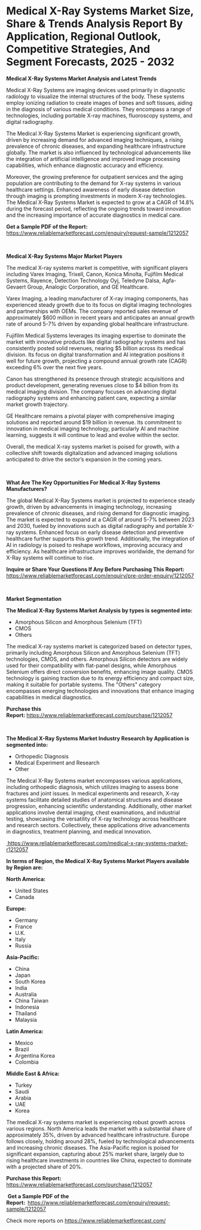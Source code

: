<p><h1>Medical X-Ray Systems Market Size, Share & Trends Analysis Report By Application, Regional Outlook, Competitive Strategies, And Segment Forecasts, 2025 - 2032</h1></p><p><strong>Medical X-Ray Systems Market Analysis and Latest Trends</strong></p>
<p><p>Medical X-Ray Systems are imaging devices used primarily in diagnostic radiology to visualize the internal structures of the body. These systems employ ionizing radiation to create images of bones and soft tissues, aiding in the diagnosis of various medical conditions. They encompass a range of technologies, including portable X-ray machines, fluoroscopy systems, and digital radiography.</p><p>The Medical X-Ray Systems Market is experiencing significant growth, driven by increasing demand for advanced imaging techniques, a rising prevalence of chronic diseases, and expanding healthcare infrastructure globally. The market is also influenced by technological advancements like the integration of artificial intelligence and improved image processing capabilities, which enhance diagnostic accuracy and efficiency.</p><p>Moreover, the growing preference for outpatient services and the aging population are contributing to the demand for X-ray systems in various healthcare settings. Enhanced awareness of early disease detection through imaging is prompting investments in modern X-ray technologies. The Medical X-Ray Systems Market is expected to grow at a CAGR of 14.8% during the forecast period, reflecting the ongoing trends toward innovation and the increasing importance of accurate diagnostics in medical care.</p></p>
<p><strong>Get a Sample PDF of the Report:&nbsp;</strong> <a href="https://www.reliablemarketforecast.com/enquiry/request-sample/1212057?utm_campaign=3381&utm_medium=2&utm_source=Github&utm_content=ia&utm_term=24032025&utm_id=medical-x-ray-systems">https://www.reliablemarketforecast.com/enquiry/request-sample/1212057</a></p>
<p>&nbsp;</p>
<p><strong>Medical X-Ray Systems Major Market Players</strong></p>
<p><p>The medical X-ray systems market is competitive, with significant players including Varex Imaging, Trixell, Canon, Konica Minolta, Fujifilm Medical Systems, Rayence, Detection Technology Oyj, Teledyne Dalsa, Agfa-Gevaert Group, Analogic Corporation, and GE Healthcare. </p><p>Varex Imaging, a leading manufacturer of X-ray imaging components, has experienced steady growth due to its focus on digital imaging technologies and partnerships with OEMs. The company reported sales revenue of approximately $600 million in recent years and anticipates an annual growth rate of around 5-7% driven by expanding global healthcare infrastructure.</p><p>Fujifilm Medical Systems leverages its imaging expertise to dominate the market with innovative products like digital radiography systems and has consistently posted solid revenues, nearing $5 billion across its medical division. Its focus on digital transformation and AI integration positions it well for future growth, projecting a compound annual growth rate (CAGR) exceeding 6% over the next five years.</p><p>Canon has strengthened its presence through strategic acquisitions and product development, generating revenues close to $4 billion from its medical imaging division. The company focuses on advancing digital radiography systems and enhancing patient care, expecting a similar market growth trajectory.</p><p>GE Healthcare remains a pivotal player with comprehensive imaging solutions and reported around $19 billion in revenue. Its commitment to innovation in medical imaging technology, particularly AI and machine learning, suggests it will continue to lead and evolve within the sector.</p><p>Overall, the medical X-ray systems market is poised for growth, with a collective shift towards digitalization and advanced imaging solutions anticipated to drive the sector’s expansion in the coming years.</p></p>
<p>&nbsp;</p>
<p><strong>What Are The Key Opportunities For Medical X-Ray Systems Manufacturers?</strong></p>
<p><p>The global Medical X-Ray Systems market is projected to experience steady growth, driven by advancements in imaging technology, increasing prevalence of chronic diseases, and rising demand for diagnostic imaging. The market is expected to expand at a CAGR of around 5-7% between 2023 and 2030, fueled by innovations such as digital radiography and portable X-ray systems. Enhanced focus on early disease detection and preventive healthcare further supports this growth trend. Additionally, the integration of AI in radiology is poised to reshape workflows, improving accuracy and efficiency. As healthcare infrastructure improves worldwide, the demand for X-Ray systems will continue to rise.</p></p>
<p><strong>Inquire or Share Your Questions If Any Before Purchasing This Report:</strong> <a href="https://www.reliablemarketforecast.com/enquiry/pre-order-enquiry/1212057?utm_campaign=3381&utm_medium=2&utm_source=Github&utm_content=ia&utm_term=24032025&utm_id=medical-x-ray-systems">https://www.reliablemarketforecast.com/enquiry/pre-order-enquiry/1212057</a></p>
<p>&nbsp;</p>
<p><strong>Market Segmentation</strong></p>
<p><strong>The Medical X-Ray Systems Market Analysis by types is segmented into:</strong></p>
<p><ul><li>Amorphous Silicon and Amorphous Selenium (TFT)</li><li>CMOS</li><li>Others</li></ul></p>
<p><p>The medical X-ray systems market is categorized based on detector types, primarily including Amorphous Silicon and Amorphous Selenium (TFT) technologies, CMOS, and others. Amorphous Silicon detectors are widely used for their compatibility with flat-panel designs, while Amorphous Selenium offers direct conversion benefits, enhancing image quality. CMOS technology is gaining traction due to its energy efficiency and compact size, making it suitable for portable systems. The "Others" category encompasses emerging technologies and innovations that enhance imaging capabilities in medical diagnostics.</p></p>
<p><strong>Purchase this Report:&nbsp;</strong><a href="https://www.reliablemarketforecast.com/purchase/1212057?utm_campaign=3381&utm_medium=2&utm_source=Github&utm_content=ia&utm_term=24032025&utm_id=medical-x-ray-systems">https://www.reliablemarketforecast.com/purchase/1212057</a></p>
<p>&nbsp;</p>
<p><strong>The Medical X-Ray Systems Market Industry Research by Application is segmented into:</strong></p>
<p><ul><li>Orthopedic Diagnosis</li><li>Medical Experiment and Research</li><li>Other</li></ul></p>
<p><p>The Medical X-Ray Systems market encompasses various applications, including orthopedic diagnosis, which utilizes imaging to assess bone fractures and joint issues. In medical experiments and research, X-ray systems facilitate detailed studies of anatomical structures and disease progression, enhancing scientific understanding. Additionally, other market applications involve dental imaging, chest examinations, and industrial testing, showcasing the versatility of X-ray technology across healthcare and research sectors. Collectively, these applications drive advancements in diagnostics, treatment planning, and medical innovation.</p></p>
<p><a href="https://www.reliablemarketforecast.com/medical-x-ray-systems-market-r1212057?utm_campaign=3381&utm_medium=2&utm_source=Github&utm_content=ia&utm_term=24032025&utm_id=medical-x-ray-systems">&nbsp;https://www.reliablemarketforecast.com/medical-x-ray-systems-market-r1212057</a></p>
<p><strong>In terms of Region, the Medical X-Ray Systems Market Players available by Region are:</strong></p>
<p>
    <p> <strong> North America: </strong>
        <ul>
            <li>United States</li>
            <li>Canada</li>
        </ul>
        </p> 
    <p> <strong> Europe: </strong>
        <ul>
            <li>Germany</li>
            <li>France</li>
            <li>U.K.</li>
            <li>Italy</li>
            <li>Russia</li>
        </ul>
        </p> 
    <p> <strong> Asia-Pacific: </strong>
        <ul>
            <li>China</li>
            <li>Japan</li>
            <li>South Korea</li>
            <li>India</li>
            <li>Australia</li>
            <li>China Taiwan</li>
            <li>Indonesia</li>
            <li>Thailand</li>
            <li>Malaysia</li>
        </ul>
        </p> 
    <p> <strong> Latin America: </strong>
        <ul>
            <li>Mexico</li>
            <li>Brazil</li>
            <li>Argentina Korea</li>
            <li>Colombia</li>
        </ul>
        </p> 
    <p> <strong> Middle East & Africa: </strong>
        <ul>
            <li>Turkey</li>
            <li>Saudi</li>
            <li>Arabia</li>
            <li>UAE</li>
            <li>Korea</li>
        </ul>
    </p>
    </p>
<p><p>The medical X-ray systems market is experiencing robust growth across various regions. North America leads the market with a substantial share of approximately 35%, driven by advanced healthcare infrastructure. Europe follows closely, holding around 28%, fueled by technological advancements and increasing chronic diseases. The Asia-Pacific region is poised for significant expansion, capturing about 25% market share, largely due to rising healthcare investments in countries like China, expected to dominate with a projected share of 20%.</p></p>
<p><strong>Purchase this Report: </strong><a href="https://www.reliablemarketforecast.com/purchase/1212057?utm_campaign=3381&utm_medium=2&utm_source=Github&utm_content=ia&utm_term=24032025&utm_id=medical-x-ray-systems">https://www.reliablemarketforecast.com/purchase/1212057</a></p>
<p>&nbsp;<strong>Get a Sample PDF of the Report:&nbsp;&nbsp;</strong><a href="https://www.reliablemarketforecast.com/enquiry/request-sample/1212057?utm_campaign=3381&utm_medium=2&utm_source=Github&utm_content=ia&utm_term=24032025&utm_id=medical-x-ray-systems">https://www.reliablemarketforecast.com/enquiry/request-sample/1212057</a></p>
<p><strong></strong></p>
<p>Check more reports on <a href="https://www.reliablemarketforecast.com/?utm_campaign=3381&utm_medium=2&utm_source=Github&utm_content=ia&utm_term=24032025&utm_id=medical-x-ray-systems">https://www.reliablemarketforecast.com/</a></p>